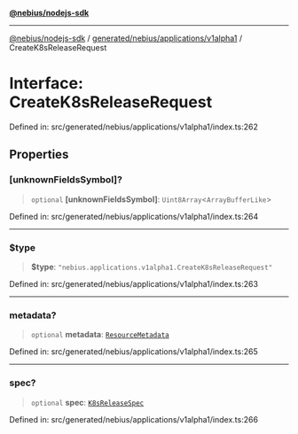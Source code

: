 [**@nebius/nodejs-sdk**](../../../../../README.md)

---

[@nebius/nodejs-sdk](../../../../../README.md) / [generated/nebius/applications/v1alpha1](../README.md) / CreateK8sReleaseRequest

# Interface: CreateK8sReleaseRequest

Defined in: src/generated/nebius/applications/v1alpha1/index.ts:262

## Properties

### \[unknownFieldsSymbol\]?

> `optional` **\[unknownFieldsSymbol\]**: `Uint8Array`\<`ArrayBufferLike`\>

Defined in: src/generated/nebius/applications/v1alpha1/index.ts:264

---

### $type

> **$type**: `"nebius.applications.v1alpha1.CreateK8sReleaseRequest"`

Defined in: src/generated/nebius/applications/v1alpha1/index.ts:263

---

### metadata?

> `optional` **metadata**: [`ResourceMetadata`](../../../common/v1/interfaces/ResourceMetadata.md)

Defined in: src/generated/nebius/applications/v1alpha1/index.ts:265

---

### spec?

> `optional` **spec**: [`K8sReleaseSpec`](K8sReleaseSpec.md)

Defined in: src/generated/nebius/applications/v1alpha1/index.ts:266
